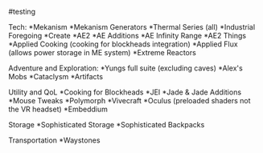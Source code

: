 #testing

Tech:
  *Mekanism
  *Mekanism Generators
  *Thermal Series (all)
  *Industrial Foregoing
  *Create
  *AE2
  *AE Additions
  *AE Infinity Range
  *AE2 Things
  *Applied Cooking (cooking for blockheads integration)
  *Applied Flux (allows power storage in ME system)
  *Extreme Reactors

Adventure and Exploration:
  *Yungs full suite (excluding caves)
  *Alex's Mobs
  *Cataclysm
  *Artifacts

Utility and QoL
  *Cooking for Blockheads
  *JEI
  *Jade & Jade Additions
  *Mouse Tweaks
  *Polymorph
  *Vivecraft
  *Oculus (preloaded shaders not the VR headset)
  *Embeddium

Storage
  *Sophisticated Storage
  *Sophisticated Backpacks

Transportation
  *Waystones
